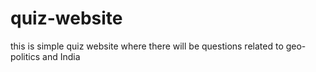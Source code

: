 # quiz-website

this is simple quiz website where there will be questions related to geo-politics and India

